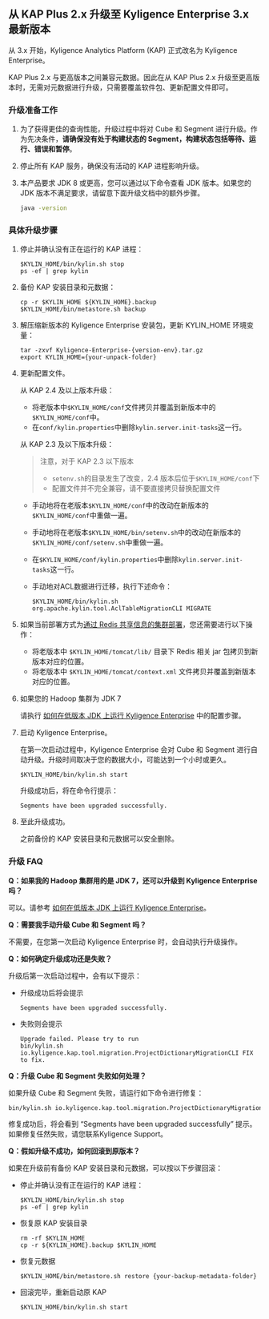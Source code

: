 ## 从 KAP Plus 2.x 升级至 Kyligence Enterprise 3.x 最新版本 ##

从 3.x 开始，Kyligence Analytics Platform (KAP) 正式改名为 Kyligence Enterprise。

KAP Plus 2.x 与更高版本之间兼容元数据。因此在从 KAP Plus 2.x 升级至更高版本时，无需对元数据进行升级，只需要覆盖软件包、更新配置文件即可。

### 升级准备工作 ###

1. 为了获得更佳的查询性能，升级过程中将对 Cube 和 Segment 进行升级。作为先决条件，**请确保没有处于构建状态的 Segment，构建状态包括等待、运行、错误和暂停**。

2. 停止所有 KAP 服务，确保没有活动的 KAP 进程影响升级。

3. 本产品要求 JDK 8 或更高，您可以通过以下命令查看 JDK 版本。如果您的 JDK 版本不满足要求，请留意下面升级文档中的额外步骤。

   ```bash
   java -version
   ```
### 具体升级步骤 ###

1. 停止并确认没有正在运行的 KAP 进程：

   ```shell
   $KYLIN_HOME/bin/kylin.sh stop
   ps -ef | grep kylin
   ```

2. 备份 KAP 安装目录和元数据：

   ```shell
   cp -r $KYLIN_HOME ${KYLIN_HOME}.backup
   $KYLIN_HOME/bin/metastore.sh backup
   ```

3. 解压缩新版本的 Kyligence Enterprise 安装包，更新 KYLIN_HOME 环境变量：

   ```shell
   tar -zxvf Kyligence-Enterprise-{version-env}.tar.gz
   export KYLIN_HOME={your-unpack-folder}
   ```

4. 更新配置文件。

   从 KAP 2.4 及以上版本升级：

   * 将老版本中`$KYLIN_HOME/conf`文件拷贝并覆盖到新版本中的 `$KYLIN_HOME/conf`中。
   * 在`conf/kylin.properties`中删除`kylin.server.init-tasks`这一行。 

   从 KAP 2.3 及以下版本升级：

   > 注意，对于 KAP 2.3 以下版本
   >    * `setenv.sh`的目录发生了改变，2.4 版本后位于`$KYLIN_HOME/conf`下
   >    * 配置文件并不完全兼容，请不要直接拷贝替换配置文件

   * 手动地将在老版本`$KYLIN_HOME/conf`中的改动在新版本的`$KYLIN_HOME/conf`中重做一遍。

   * 手动地将在老版本`$KYLIN_HOME/bin/setenv.sh`中的改动在新版本的`$KYLIN_HOME/conf/setenv.sh`中重做一遍。

   * 在`$KYLIN_HOME/conf/kylin.properties`中删除`kylin.server.init-tasks`这一行。 

   * 手动地对ACL数据进行迁移，执行下述命令：

     ```shell
     $KYLIN_HOME/bin/kylin.sh org.apache.kylin.tool.AclTableMigrationCLI MIGRATE
     ```

5. 如果当前部署方式为[通过 Redis 共享信息的集群部署](../installation/advancing_installation/advancing_installation_load_balance.cn.md)，您还需要进行以下操作：

   - 将老版本中 `$KYLIN_HOME/tomcat/lib/` 目录下 Redis 相关 jar 包拷贝到新版本对应的位置。
   - 将老版本中 `$KYLIN_HOME/tomcat/context.xml` 文件拷贝并覆盖到新版本对应的位置。

6. 如果您的 Hadoop 集群为 JDK 7

   请执行 [如何在低版本 JDK 上运行 Kyligence Enterprise](../installation/about_low_version_jdk.cn.md) 中的配置步骤。

7. 启动 Kyligence Enterprise。

   在第一次启动过程中，Kyligence Enterprise 会对 Cube 和 Segment 进行自动升级。升级时间取决于您的数据大小，可能达到一个小时或更久。

   ```shell
   $KYLIN_HOME/bin/kylin.sh start
   ```

   升级成功后，将在命令行提示：
   ```
   Segments have been upgraded successfully.
   ```

8. 至此升级成功。

   之前备份的 KAP 安装目录和元数据可以安全删除。

### 升级 FAQ ###

**Q：如果我的 Hadoop 集群用的是 JDK 7，还可以升级到 Kyligence Enterprise 吗？**

可以。请参考 [如何在低版本 JDK 上运行 Kyligence Enterprise](../installation/about_low_version_jdk.cn.md)。

**Q：需要我手动升级 Cube 和 Segment 吗？**

不需要，在您第一次启动 Kyligence Enterprise 时，会自动执行升级操作。

**Q：如何确定升级成功还是失败？**

升级后第一次启动过程中，会有以下提示：

   * 升级成功后将会提示

     ```
     Segments have been upgraded successfully.
     ```

   * 失败则会提示
     ```
     Upgrade failed. Please try to run
     bin/kylin.sh io.kyligence.kap.tool.migration.ProjectDictionaryMigrationCLI FIX
     to fix.
     ```

**Q：升级 Cube 和 Segment 失败如何处理？**

如果升级 Cube 和 Segment 失败，请运行如下命令进行修复：
```bash
bin/kylin.sh io.kyligence.kap.tool.migration.ProjectDictionaryMigrationCLI FIX
```
修复成功后，将会看到 “Segments have been upgraded successfully” 提示。如果修复任然失败，请您联系Kyligence Support。

**Q：假如升级不成功，如何回滚到原版本？**

如果在升级前有备份 KAP 安装目录和元数据，可以按以下步骤回滚：

   * 停止并确认没有正在运行的 KAP 进程：

     ```shell
     $KYLIN_HOME/bin/kylin.sh stop
     ps -ef | grep kylin
     ```

   * 恢复原 KAP 安装目录

     ```shell
     rm -rf $KYLIN_HOME
     cp -r ${KYLIN_HOME}.backup $KYLIN_HOME
     ```

   * 恢复元数据

     ```shell
     $KYLIN_HOME/bin/metastore.sh restore {your-backup-metadata-folder}
     ```

   * 回滚完毕，重新启动原 KAP

     ```shell
     $KYLIN_HOME/bin/kylin.sh start
     ```
